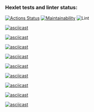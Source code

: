 ### Hexlet tests and linter status:

[![Actions Status](https://github.com/maks-ushakov/php-project-lvl1/workflows/hexlet-check/badge.svg)](https://github.com/maks-ushakov/php-project-lvl1/actions)
[![Maintainability](https://api.codeclimate.com/v1/badges/a99a88d28ad37a79dbf6/maintainability)](https://codeclimate.com/github/codeclimate/codeclimate/maintainability)
![Lint](https://github.com/maks-ushakov/php-project-lvl1/actions/workflows/lint.yml/badge.svg)


[![asciicast](https://asciinema.org/a/409877.png)](https://asciinema.org/a/409877)

[![asciicast](https://asciinema.org/a/409878.png)](https://asciinema.org/a/409878)

[![asciicast](https://asciinema.org/a/409879.png)](https://asciinema.org/a/409879)

[![asciicast](https://asciinema.org/a/411290.png)](https://asciinema.org/a/411290)

[![asciicast](https://asciinema.org/a/411291.png)](https://asciinema.org/a/411291)

[![asciicast](https://asciinema.org/a/411296.png)](https://asciinema.org/a/411296)

[![asciicast](https://asciinema.org/a/411297.png)](https://asciinema.org/a/411297)

[![asciicast](https://asciinema.org/a/411306.png)](https://asciinema.org/a/411306)

[![asciicast](https://asciinema.org/a/411307.png)](https://asciinema.org/a/411307)